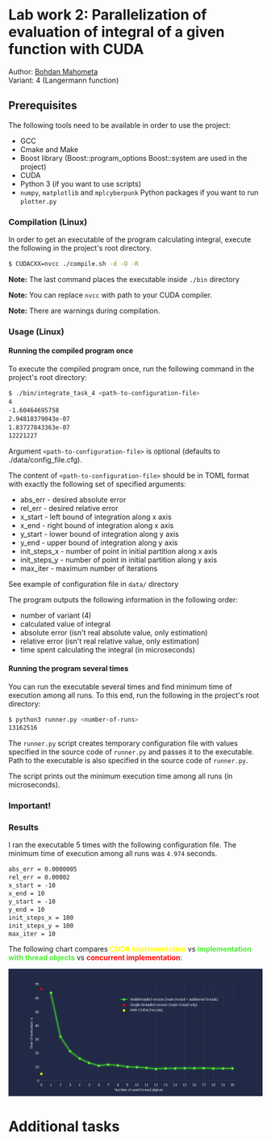# Lab work 2: Parallelization of evaluation of integral of a given function with CUDA
Author: <a href="https://github.com/bogdanmagometa">Bohdan Mahometa</a><br>
Variant: 4 (Langermann function)

## Prerequisites

The following tools need to be available in order to use the project:
- GCC
- Cmake and Make
- Boost library (Boost::program_options Boost::system are used in the project)
- CUDA
- Python 3 (if you want to use scripts)
- `numpy`, `matplotlib` and `mplcyberpunk` Python packages if you want to run `plotter.py`

### Compilation (Linux)

In order to get an executable of the program calculating integral, execute the following in the 
project's root directory.
```bash
$ CUDACXX=nvcc ./compile.sh -d -O -R
```

<b>Note:</b> The last command places the executable inside `./bin` directory

<b>Note:</b> You can replace `nvcc` with path to your CUDA compiler.

<b>Note:</b> There are warnings during compilation.

### Usage (Linux)

#### Running the compiled program once

To execute the compiled program once, run the following command in the project's root
directory:
```bash
$ ./bin/integrate_task_4 <path-to-configuration-file>
4
-1.60464695758
2.94818379043e-07
1.83727843363e-07
12221227
```
Argument ```<path-to-configuration-file>``` is optional (defaults to ./data/config_file.cfg).

The content of ```<path-to-configuration-file>``` should be in TOML format with exactly the following
set of specified arguments:
- abs_err - desired absolute error
- rel_err - desired relative error
- x_start - left bound of integration along x axis
- x_end - right bound of integration along x axis
- y_start - lower bound of integration along y axis
- y_end - upper bound of integration along y axis
- init_steps_x - number of point in initial partition along x axis
- init_steps_y - number of point in initial partition along y axis
- max_iter - maximum number of iterations

See example of configuration file in ```data/``` directory

The program outputs the following information in the following order:
- number of variant (4)
- calculated value of integral
- absolute error (isn't real absolute value, only estimation)
- relative error (isn't real relative value, only estimation)
- time spent calculating the integral (in microseconds)

#### Running the program several times
You can run the executable several times and find minimum time of execution among all runs. To this end,
run the following in the project's root directory:
```bash
$ python3 runner.py <number-of-runs>
13162516
```

The ```runner.py``` script creates temporary configuration file with values specified in the 
source code of ```runner.py``` and passes it to the executable. Path to the
executable is also specified in the source code of ```runner.py```.

The script prints out the minimum execution time among all runs (in microseconds).

### Important!

### Results

I ran the executable 5 times with the following configuration file. The minimum time 
of execution among all runs was `4.974` seconds.
```text
abs_err = 0.0000005
rel_err = 0.00002
x_start = -10
x_end = 10
y_start = -10
y_end = 10
init_steps_x = 100
init_steps_y = 100
max_iter = 10
```


The following chart compares <b style="color: yellow;">CUDA implementation</b> vs
<b style="color: #4cec30;">implementation with thread objects</b> vs
<b style="color: red;">concurrent implementation</b>:

![Relationship between ](./img/time_plot.png)

# Additional tasks
